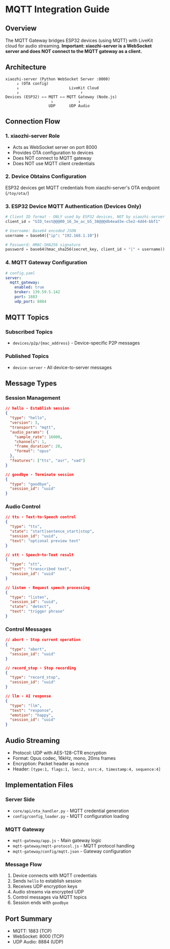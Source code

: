 # MQTT Integration Guide

## Overview
The MQTT Gateway bridges ESP32 devices (using MQTT) with LiveKit cloud for audio streaming. **Important: xiaozhi-server is a WebSocket server and does NOT connect to the MQTT gateway as a client.**

## Architecture
```
xiaozhi-server (Python WebSocket Server :8000)
     ↓ (OTA config)         
     ↓                      LiveKit Cloud
     ↓                           ↑
Devices (ESP32) ←→ MQTT ←→ MQTT Gateway (Node.js)
                    ↓           ↓
                   UDP      UDP Audio
```

## Connection Flow

### 1. xiaozhi-server Role
- Acts as WebSocket server on port 8000
- Provides OTA configuration to devices
- Does NOT connect to MQTT gateway
- Does NOT use MQTT client credentials

### 2. Device Obtains Configuration
ESP32 devices get MQTT credentials from xiaozhi-server's OTA endpoint (`/toy/ota/`)

### 3. ESP32 Device MQTT Authentication (Devices Only)
```python
# Client ID format - ONLY used by ESP32 devices, NOT by xiaozhi-server
client_id = "GID_test@@@00_16_3e_ac_b5_38@@@db4ead3e-c5e2-4dd4-bbf1"

# Username: Base64 encoded JSON
username = base64({"ip": "192.168.1.10"})

# Password: HMAC-SHA256 signature  
password = base64(hmac_sha256(secret_key, client_id + "|" + username))
```

### 4. MQTT Gateway Configuration
```yaml
# config.yaml
server:
  mqtt_gateway:
    enabled: true
    broker: 139.59.5.142
    port: 1883
    udp_port: 8884
```

## MQTT Topics

### Subscribed Topics
- `devices/p2p/{mac_address}` - Device-specific P2P messages

### Published Topics  
- `device-server` - All device-to-server messages

## Message Types

### Session Management
```json
// hello - Establish session
{
  "type": "hello",
  "version": 3,
  "transport": "mqtt",
  "audio_params": {
    "sample_rate": 16000,
    "channels": 1,
    "frame_duration": 20,
    "format": "opus"
  },
  "features": ["tts", "asr", "vad"]
}

// goodbye - Terminate session
{
  "type": "goodbye",
  "session_id": "uuid"
}
```

### Audio Control
```json
// tts - Text-to-Speech control
{
  "type": "tts",
  "state": "start|sentence_start|stop",
  "session_id": "uuid",
  "text": "optional preview text"
}

// stt - Speech-to-Text result
{
  "type": "stt", 
  "text": "transcribed text",
  "session_id": "uuid"
}

// listen - Request speech processing
{
  "type": "listen",
  "session_id": "uuid",
  "state": "detect",
  "text": "trigger phrase"
}
```

### Control Messages
```json
// abort - Stop current operation
{
  "type": "abort",
  "session_id": "uuid"
}

// record_stop - Stop recording
{
  "type": "record_stop",
  "session_id": "uuid"
}

// llm - AI response
{
  "type": "llm",
  "text": "response",
  "emotion": "happy",
  "session_id": "uuid"
}
```

## Audio Streaming
- Protocol: UDP with AES-128-CTR encryption
- Format: Opus codec, 16kHz, mono, 20ms frames
- Encryption: Packet header as nonce
- Header: `[type:1, flags:1, len:2, ssrc:4, timestamp:4, sequence:4]`

## Implementation Files

### Server Side
- `core/api/ota_handler.py` - MQTT credential generation
- `config/config_loader.py` - MQTT configuration loading

### MQTT Gateway
- `mqtt-gateway/app.js` - Main gateway logic
- `mqtt-gateway/mqtt-protocol.js` - MQTT protocol handling
- `mqtt-gateway/config/mqtt.json` - Gateway configuration

### Message Flow
1. Device connects with MQTT credentials
2. Sends `hello` to establish session
3. Receives UDP encryption keys
4. Audio streams via encrypted UDP
5. Control messages via MQTT topics
6. Session ends with `goodbye`

## Port Summary
- MQTT: 1883 (TCP)
- WebSocket: 8000 (TCP)
- UDP Audio: 8884 (UDP)